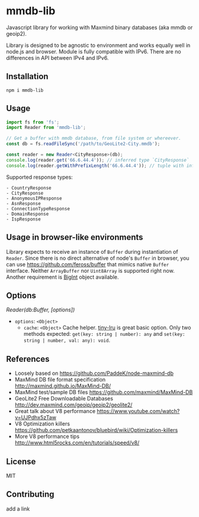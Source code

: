 # mmdb-lib

Javascript library for working with Maxmind binary databases (aka mmdb or geoip2).

Library is designed to be agnostic to environment and works equally well in node.js and browser. Module is fully compatible with IPv6. There are no differences in API between IPv4 and IPv6.

## Installation

```shell
npm i mmdb-lib
```

## Usage

```typescript
import fs from 'fs';
import Reader from 'mmdb-lib';

// Get a buffer with mmdb database, from file system or whereever.
const db = fs.readFileSync('/path/to/GeoLite2-City.mmdb');

const reader = new Reader<CityResponse>(db);
console.log(reader.get('66.6.44.4')); // inferred type `CityResponse`
console.log(reader.getWithPrefixLength('66.6.44.4')); // tuple with inferred type `[CityResponse|null, number]`
```

Supported response types:

```
- CountryResponse
- CityResponse
- AnonymousIPResponse
- AsnResponse
- ConnectionTypeResponse
- DomainResponse
- IspResponse
```

## Usage in browser-like environments

Library expects to receive an instance of `Buffer` during instantiation of `Reader`. Since there is no direct alternative of node's `Buffer` in browser, you can use https://github.com/feross/buffer that mimics native `Buffer` interface. Neither `ArrayBuffer` nor `Uint8Array` is supported right now. Another requirement is [BigInt](https://developer.mozilla.org/en-US/docs/Web/JavaScript/Reference/Global_Objects/BigInt) object available.

## Options

_Reader(db:Buffer, [options])_

- `options`: `<Object>`
  - `cache`: `<Object>` Cache helper. [tiny-lru](https://github.com/avoidwork/tiny-lru) is great basic option. Only two methods expected: `get(key: string | number): any` and `set(key: string | number, val: any): void`.

## References

- Loosely based on https://github.com/PaddeK/node-maxmind-db
- MaxMind DB file format specification http://maxmind.github.io/MaxMind-DB/
- MaxMind test/sample DB files https://github.com/maxmind/MaxMind-DB
- GeoLite2 Free Downloadable Databases http://dev.maxmind.com/geoip/geoip2/geolite2/
- Great talk about V8 performance https://www.youtube.com/watch?v=UJPdhx5zTaw
- V8 Optimization killers https://github.com/petkaantonov/bluebird/wiki/Optimization-killers
- More V8 performance tips http://www.html5rocks.com/en/tutorials/speed/v8/

## License

MIT

## Contributing

add a link
